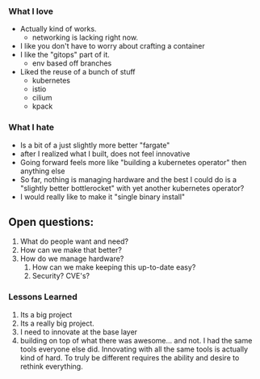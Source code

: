 ### What I love
- Actually kind of works.
	- networking is lacking right now.
- I like you don't have to worry about crafting a container
- I like the "gitops" part of it.
	- env based off branches
- Liked the reuse of a bunch of stuff 
	- kubernetes
	- istio
	- cilium
	- kpack

### What I hate
- Is a bit of a just slightly more better "fargate"
- after I realized what I built, does not feel innovative
- Going forward feels more like "building a kubernetes operator" then anything else
- So far, nothing is managing hardware and the best I could do is a "slightly better bottlerocket" with yet another kubernetes operator?
- I would really like to make it "single binary install"

## Open questions:
1) What do people want and need?
2) How can we make that better?
3) How do we manage hardware?
	1) How can we make keeping this up-to-date easy?
	2) Security? CVE's?

### Lessons Learned
1) Its a big project
2) Its a really big project.
3) I need to innovate at the base layer
4) building on top of what there was awesome... and not. I had the same tools everyone else did. Innovating with all the same tools is actually kind of hard. To truly be different requires the ability and desire to rethink everything.

